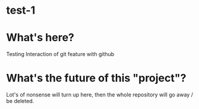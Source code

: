 test-1
======

# What's here?

Testing Interaction of git feature with github

# What's the future of this "project"?

Lot's of nonsense will turn up here, then the whole repository will go away / be deleted.